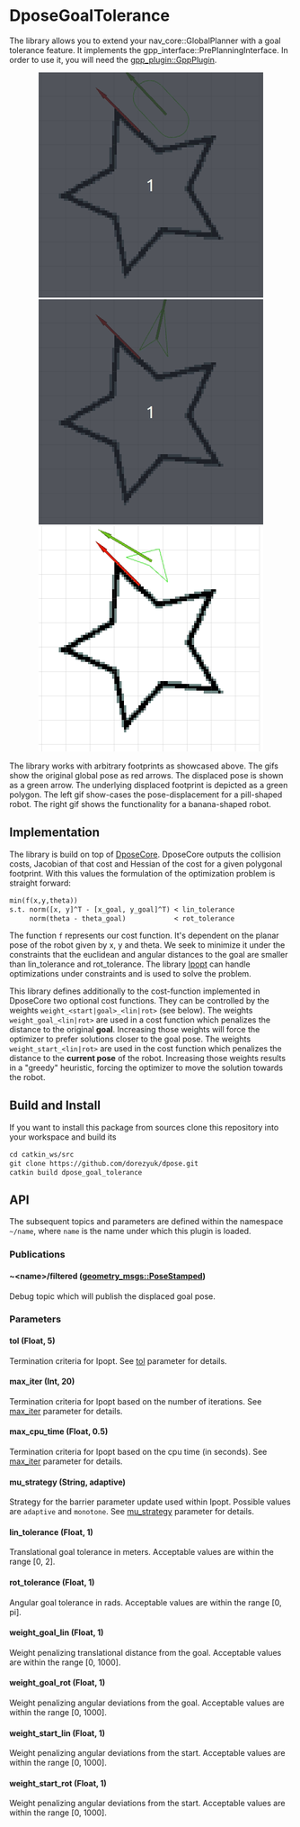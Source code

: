 # DposeGoalTolerance

The library allows you to extend your nav_core::GlobalPlanner with a goal tolerance feature.
It implements the gpp_interface::PrePlanningInterface.
In order to use it, you will need the [gpp_plugin::GppPlugin](https://github.com/dorezyuk/gpp.git).
<p float="left" align="center">
    <img src="doc/pill.gif" alt="pill" style="height: 400px;"/>
    <img src="doc/arrow.gif" alt="arrow" style="height: 400px;"/>
    <img src="doc/banana.gif" alt="banana" style="height: 400px;"/>
</p>
The library works with arbitrary footprints as showcased above.
The gifs show the original global pose as red arrows.
The displaced pose is shown as a green arrow.
The underlying displaced footprint is depicted as a green polygon.
The left gif show-cases the pose-displacement for a pill-shaped robot.
The right gif shows the functionality for a banana-shaped robot.

## Implementation

The library is build on top of [DposeCore](../dpose_core).
DposeCore outputs the collision costs, Jacobian of that cost and Hessian of the cost for a given polygonal footprint.
With this values the formulation of the optimization problem is straight forward:
```
min(f(x,y,theta))
s.t. norm([x, y]^T - [x_goal, y_goal]^T) < lin_tolerance
     norm(theta - theta_goal)            < rot_tolerance
```
The function `f` represents our cost function.
It's dependent on the planar pose of the robot given by x, y and theta.
We seek to minimize it under the constraints that the euclidean and angular distances to the goal are smaller than lin_tolerance and rot_tolerance.
The library [Ipopt](https://coin-or.github.io/Ipopt) can handle optimizations under constraints and is used to solve the problem.

This library defines additionally to the cost-function implemented in DposeCore two optional cost functions.
They can be controlled by the weights `weight_<start|goal>_<lin|rot>` (see below).
The weights `weight_goal_<lin|rot>` are used in a cost function which penalizes the distance to the original **goal**.
Increasing those weights will force the optimizer to prefer solutions closer to the goal pose.
The weights `weight_start_<lin|rot>` are used in the cost function which penalizes the distance to the **current pose** of the robot.
Increasing those weights results in a "greedy" heuristic, forcing the optimizer to move the solution towards the robot.

## Build and Install

If you want to install this package from sources clone this repository into your workspace and build its

```
cd catkin_ws/src
git clone https://github.com/dorezyuk/dpose.git
catkin build dpose_goal_tolerance
```

## API

The subsequent topics and  parameters are defined within the namespace `~/name`, where `name` is the name under which this plugin is loaded.

### Publications

#### ~\<name>/filtered ([geometry_msgs::PoseStamped](http://docs.ros.org/en/noetic/api/geometry_msgs/html/msg/PoseStamped.html))

Debug topic which will publish the displaced goal pose.

### Parameters

#### tol (Float, 5)

Termination criteria for Ipopt. See [tol](https://coin-or.github.io/Ipopt/OPTIONS.html#OPT_Termination) parameter for details.

#### max_iter (Int, 20)

Termination criteria for Ipopt based on the number of iterations. See [max_iter](https://coin-or.github.io/Ipopt/OPTIONS.html#OPT_Termination) parameter for details.

#### max_cpu_time (Float, 0.5)

Termination criteria for Ipopt based on the cpu time (in seconds). See [max_iter](https://coin-or.github.io/Ipopt/OPTIONS.html#OPT_Termination) parameter for details.

#### mu_strategy (String, adaptive)

Strategy for the barrier parameter update used within Ipopt. Possible values are
`adaptive` and `monotone`. See [mu_strategy](https://coin-or.github.io/Ipopt/OPTIONS.html#OPT_Barrier_Parameter) parameter for details.

#### lin_tolerance (Float, 1)

Translational goal tolerance in meters. Acceptable values are within the range [0, 2].

#### rot_tolerance (Float, 1)

Angular  goal tolerance in rads. Acceptable values are within the range [0, pi].

#### weight_goal_lin (Float, 1)

Weight penalizing translational distance from the goal.
Acceptable values are within the range [0, 1000].

#### weight_goal_rot (Float, 1)

Weight penalizing angular deviations from the goal.
Acceptable values are within the range [0, 1000].

#### weight_start_lin (Float, 1)

Weight penalizing angular deviations from the start.
Acceptable values are within the range [0, 1000].

#### weight_start_rot (Float, 1)

Weight penalizing angular deviations from the start.
Acceptable values are within the range [0, 1000].
